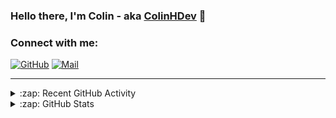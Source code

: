 ### Hello there, I'm Colin - aka [ColinHDev](https://github.com/ColinHDev) 👋

### Connect with me:

<a href="https://github.com/ColinHDev"><img src="https://img.icons8.com/bubbles/60/000000/github.png" alt="GitHub"/></a>
<a href="mailto:colinheidfeld@gmail.com"><img src="https://img.icons8.com/bubbles/60/000000/gmail-new.png" alt="Mail"/></a>


---


<details>
  <summary>:zap: Recent GitHub Activity</summary>

<!--START_SECTION:activity-->
1. 🗣 Commented on [#2109](https://github.com/OpenEnergyPlatform/ontology/pull/2109#issuecomment-3065458984) in [OpenEnergyPlatform/ontology](https://github.com/OpenEnergyPlatform/ontology)
2. 💪 Opened PR [#2109](https://github.com/OpenEnergyPlatform/ontology/pull/2109) in [OpenEnergyPlatform/ontology](https://github.com/OpenEnergyPlatform/ontology)
3. 🗣 Commented on [#2108](https://github.com/OpenEnergyPlatform/ontology/pull/2108#issuecomment-3052156620) in [OpenEnergyPlatform/ontology](https://github.com/OpenEnergyPlatform/ontology)
4. 💪 Opened PR [#2108](https://github.com/OpenEnergyPlatform/ontology/pull/2108) in [OpenEnergyPlatform/ontology](https://github.com/OpenEnergyPlatform/ontology)
5. 💪 Opened PR [#43](https://github.com/OpenEnergyPlatform/oeo-tools/pull/43) in [OpenEnergyPlatform/oeo-tools](https://github.com/OpenEnergyPlatform/oeo-tools)
6. ❗ Opened issue [#42](https://github.com/OpenEnergyPlatform/oeo-tools/issues/42) in [OpenEnergyPlatform/oeo-tools](https://github.com/OpenEnergyPlatform/oeo-tools)
7. 🗣 Commented on [#2107](https://github.com/OpenEnergyPlatform/ontology/issues/2107#issuecomment-3043138335) in [OpenEnergyPlatform/ontology](https://github.com/OpenEnergyPlatform/ontology)
8. ❗ Opened issue [#2107](https://github.com/OpenEnergyPlatform/ontology/issues/2107) in [OpenEnergyPlatform/ontology](https://github.com/OpenEnergyPlatform/ontology)
9. ❗ Opened issue [#2106](https://github.com/OpenEnergyPlatform/ontology/issues/2106) in [OpenEnergyPlatform/ontology](https://github.com/OpenEnergyPlatform/ontology)
10. ❗ Opened issue [#2105](https://github.com/OpenEnergyPlatform/ontology/issues/2105) in [OpenEnergyPlatform/ontology](https://github.com/OpenEnergyPlatform/ontology)
<!--END_SECTION:activity-->

</details>

<details>
  <summary>:zap: GitHub Stats</summary>

  <img alt="ColinHDev's GitHub Stats" src="https://github-readme-stats.vercel.app/api?username=ColinHDev&theme=dark&count_private=true&show_icons=true&hide_rank=true&include_all_commits=true" />
  <img alt="ColinHDev's GitHub Stats" src="https://github-readme-stats.vercel.app/api/top-langs/?username=ColinHDev&theme=dark&show_icons=true" />
  <img alt="ColinHDev's GitHub Stats" src="https://github-profile-trophy.vercel.app/?username=ColinHDev&theme=darkhub" />

</details>
